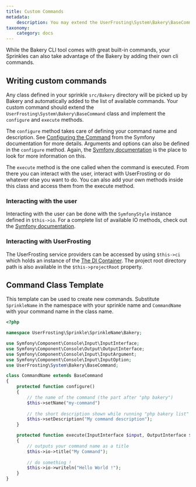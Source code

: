 ```yaml
---
title: Custom Commands
metadata:
    description: You may extend the UserFrosting\System\Bakery\BaseCommand class to implement your own CLI commands that can be run through Bakery.
taxonomy:
    category: docs
---
```


While the Bakery CLI tool comes with great built-in commands, your Sprinkles can also take advantage of the Bakery by adding their own cli commands. 

## Writing custom commands

Any class defined in your sprinkle `src/Bakery` directory will be picked up by Bakery and automatically added to the list of available commands. Your custom command should extend the `UserFrosting\System\Bakery\BaseCommand` class and implement the `configure` and `execute` methods. 

The `configure` method takes care of defining your command name and description. See [Configuring the Command](http://symfony.com/doc/current/console.html#configuring-the-command) from the Symfony documentation for more details. Arguments and options can also be defined in the `configure` method. Again, the [Symfony documentation](http://symfony.com/doc/current/components/console/console_arguments.html) is the place to look for more information on this.

The `execute` method is the one called when the command is executed. From there you can interact with the user, interact with UserFrosting or do whatever else you want to do. You can also add your own methods inside this class and access them from the execute method. 

### Interacting with the user

Interacting with the user can be done with the `SymfonyStyle` instance defined in `$this->io`. For a complete list of available IO methods, check out the [Symfony documentation](http://symfony.com/doc/current/console/style.html#helper-methods).

### Interacting with UserFrosting

The UserFrosting service providers can be accessed by using `$this->ci` which holds an instance of the [The DI Container](/services/the-di-container). The project root directory path is also available in the `$this->projectRoot` property.

## Command Class Template 

This template can be used to create new commands. Substitute `SprinkleName` in the namespace with your sprinkle name and `CommandName` with your command name in the class name.

```php
<?php

namespace UserFrosting\Sprinkle\SprinkleName\Bakery;

use Symfony\Component\Console\Input\InputInterface;
use Symfony\Component\Console\Output\OutputInterface;
use Symfony\Component\Console\Input\InputArgument;
use Symfony\Component\Console\Input\InputOption;
use UserFrosting\System\Bakery\BaseCommand;

class CommandName extends BaseCommand
{
    protected function configure()
    {
        // the name of the command (the part after "php bakery")
        $this->setName("my-command")
        
        // the short description shown while running "php bakery list"
        $this->setDescription("My command description");
    }

    protected function execute(InputInterface $input, OutputInterface $output)
    {
        // outputs your command name as a title
        $this->io->title("My Command");
        
        // do something !
        $this->io->writeln("Hello World !");
    }
}
```
